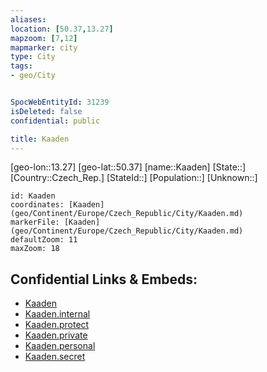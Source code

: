 ```yaml
---
aliases: 
location: [50.37,13.27]
mapzoom: [7,12] 
mapmarker: city 
type: City
tags:
- geo/City


SpocWebEntityId: 31239
isDeleted: false
confidential: public

title: Kaaden
---
```

[geo-lon::13.27]
[geo-lat::50.37]
[name::Kaaden]
[State::]
[Country::Czech_Rep.]
[StateId::]
[Population::]
[Unknown::]


```leaflet
id: Kaaden
coordinates: [Kaaden](geo/Continent/Europe/Czech_Republic/City/Kaaden.md)
markerFile: [Kaaden](geo/Continent/Europe/Czech_Republic/City/Kaaden.md)
defaultZoom: 11 
maxZoom: 18
```


## Confidential Links & Embeds: 
- [Kaaden](../../../../../../_public/geo/Continent/Europe/Czech_Republic/City/Kaaden.md) 
- [Kaaden.internal](../../../../../../_internal/geo/Continent/Europe/Czech_Republic/City/Kaaden.internal.md) 
- [Kaaden.protect](../../../../../../_protect/geo/Continent/Europe/Czech_Republic/City/Kaaden.protect.md) 
- [Kaaden.private](../../../../../../_private/geo/Continent/Europe/Czech_Republic/City/Kaaden.private.md) 
- [Kaaden.personal](../../../../../../_personal/geo/Continent/Europe/Czech_Republic/City/Kaaden.personal.md) 
- [Kaaden.secret](../../../../../../_secret/geo/Continent/Europe/Czech_Republic/City/Kaaden.secret.md) 
